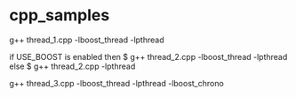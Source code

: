 # cpp_samples

g++ thread_1.cpp -lboost_thread -lpthread


if USE_BOOST is enabled then
$ g++ thread_2.cpp -lboost_thread -lpthread
else
$ g++ thread_2.cpp -lpthread

g++ thread_3.cpp -lboost_thread -lpthread -lboost_chrono
